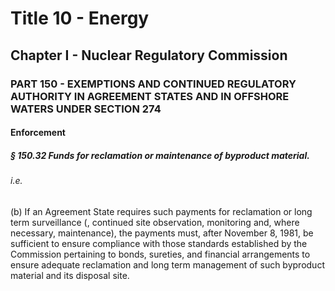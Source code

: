 
# Title 10 - Energy
## Chapter I - Nuclear Regulatory Commission
### PART 150 - EXEMPTIONS AND CONTINUED REGULATORY AUTHORITY IN AGREEMENT STATES AND IN OFFSHORE WATERS UNDER SECTION 274
#### Enforcement
##### § 150.32 Funds for reclamation or maintenance of byproduct material.
###### i.e.

(b) If an Agreement State requires such payments for reclamation or long term surveillance (, continued site observation, monitoring and, where necessary, maintenance), the payments must, after November 8, 1981, be sufficient to ensure compliance with those standards established by the Commission pertaining to bonds, sureties, and financial arrangements to ensure adequate reclamation and long term management of such byproduct material and its disposal site.
